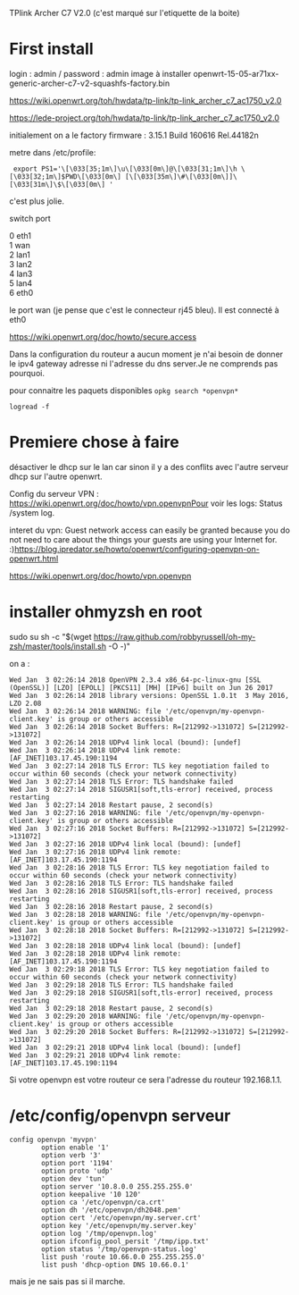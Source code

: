TPlink Archer C7 V2.0 (c'est marqué sur l'etiquette de la boite)

# First install
login : admin / password : admin
image à installer openwrt-15-05-ar71xx-generic-archer-c7-v2-squashfs-factory.bin


https://wiki.openwrt.org/toh/hwdata/tp-link/tp-link_archer_c7_ac1750_v2.0

https://lede-project.org/toh/hwdata/tp-link/tp-link_archer_c7_ac1750_v2.0

initialement on a le factory firmware : 3.15.1 Build 160616 Rel.44182n 




metre dans /etc/profile:
```
 export PS1='\[\033[35;1m\]\u\[\033[0m\]@\[\033[31;1m\]\h \[\033[32;1m\]$PWD\[\033[0m\] [\[\033[35m\]\#\[\033[0m\]]\[\033[31m\]\$\[\033[0m\] '
 ```
c'est plus jolie.

switch port

0  eth1  
1  wan  
2  lan1  
3  lan2  
4  lan3  
5  lan4   
6  eth0  

le port wan (je pense que c'est le connecteur rj45 bleu). Il est connecté à eth0

https://wiki.openwrt.org/doc/howto/secure.access


Dans la configuration du routeur a aucun moment je n'ai besoin de donner le ipv4 gateway adresse ni l'adresse du dns server.Je ne comprends pas pourquoi.

pour connaitre les paquets disponibles `opkg search *openvpn*`

`logread -f`

# Premiere chose à faire
désactiver le dhcp sur le lan car sinon il y a des conflits avec l'autre serveur dhcp sur l'autre openwrt.

Config du serveur VPN : https://wiki.openwrt.org/doc/howto/vpn.openvpnPour voir les logs: Status /system log.

interet du vpn: Guest network access can easily be granted because you do not need to care about the things your guests are using your Internet for. :)https://blog.ipredator.se/howto/openwrt/configuring-openvpn-on-openwrt.html

https://wiki.openwrt.org/doc/howto/vpn.openvpn































# installer ohmyzsh en root
sudo su
sh -c "$(wget https://raw.github.com/robbyrussell/oh-my-zsh/master/tools/install.sh -O -)"



on a :
```
Wed Jan  3 02:26:14 2018 OpenVPN 2.3.4 x86_64-pc-linux-gnu [SSL (OpenSSL)] [LZO] [EPOLL] [PKCS11] [MH] [IPv6] built on Jun 26 2017
Wed Jan  3 02:26:14 2018 library versions: OpenSSL 1.0.1t  3 May 2016, LZO 2.08
Wed Jan  3 02:26:14 2018 WARNING: file '/etc/openvpn/my-openvpn-client.key' is group or others accessible
Wed Jan  3 02:26:14 2018 Socket Buffers: R=[212992->131072] S=[212992->131072]
Wed Jan  3 02:26:14 2018 UDPv4 link local (bound): [undef]
Wed Jan  3 02:26:14 2018 UDPv4 link remote: [AF_INET]103.17.45.190:1194
Wed Jan  3 02:27:14 2018 TLS Error: TLS key negotiation failed to occur within 60 seconds (check your network connectivity)
Wed Jan  3 02:27:14 2018 TLS Error: TLS handshake failed
Wed Jan  3 02:27:14 2018 SIGUSR1[soft,tls-error] received, process restarting
Wed Jan  3 02:27:14 2018 Restart pause, 2 second(s)
Wed Jan  3 02:27:16 2018 WARNING: file '/etc/openvpn/my-openvpn-client.key' is group or others accessible
Wed Jan  3 02:27:16 2018 Socket Buffers: R=[212992->131072] S=[212992->131072]
Wed Jan  3 02:27:16 2018 UDPv4 link local (bound): [undef]
Wed Jan  3 02:27:16 2018 UDPv4 link remote: [AF_INET]103.17.45.190:1194
Wed Jan  3 02:28:16 2018 TLS Error: TLS key negotiation failed to occur within 60 seconds (check your network connectivity)
Wed Jan  3 02:28:16 2018 TLS Error: TLS handshake failed
Wed Jan  3 02:28:16 2018 SIGUSR1[soft,tls-error] received, process restarting
Wed Jan  3 02:28:16 2018 Restart pause, 2 second(s)
Wed Jan  3 02:28:18 2018 WARNING: file '/etc/openvpn/my-openvpn-client.key' is group or others accessible
Wed Jan  3 02:28:18 2018 Socket Buffers: R=[212992->131072] S=[212992->131072]
Wed Jan  3 02:28:18 2018 UDPv4 link local (bound): [undef]
Wed Jan  3 02:28:18 2018 UDPv4 link remote: [AF_INET]103.17.45.190:1194
Wed Jan  3 02:29:18 2018 TLS Error: TLS key negotiation failed to occur within 60 seconds (check your network connectivity)
Wed Jan  3 02:29:18 2018 TLS Error: TLS handshake failed
Wed Jan  3 02:29:18 2018 SIGUSR1[soft,tls-error] received, process restarting
Wed Jan  3 02:29:18 2018 Restart pause, 2 second(s)
Wed Jan  3 02:29:20 2018 WARNING: file '/etc/openvpn/my-openvpn-client.key' is group or others accessible
Wed Jan  3 02:29:20 2018 Socket Buffers: R=[212992->131072] S=[212992->131072]
Wed Jan  3 02:29:21 2018 UDPv4 link local (bound): [undef]
Wed Jan  3 02:29:21 2018 UDPv4 link remote: [AF_INET]103.17.45.190:1194
```




Si votre openvpn est votre routeur ce sera l'adresse du routeur 192.168.1.1.



# /etc/config/openvpn serveur

```
config openvpn 'myvpn'
        option enable '1'
        option verb '3'
        option port '1194'
        option proto 'udp'
        option dev 'tun'
        option server '10.8.0.0 255.255.255.0'
        option keepalive '10 120'
        option ca '/etc/openvpn/ca.crt'
        option dh '/etc/openvpn/dh2048.pem'
        option cert '/etc/openvpn/my.server.crt'
        option key '/etc/openvpn/my.server.key'
        option log '/tmp/openvpn.log'
        option ifconfig_pool_persit '/tmp/ipp.txt'
        option status '/tmp/openvpn-status.log'
        list push 'route 10.66.0.0 255.255.255.0'
        list push 'dhcp-option DNS 10.66.0.1'
```
mais je ne sais pas si il marche.















